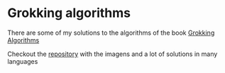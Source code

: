 # Grokking algorithms

There are some of my solutions to the algorithms of the book [Grokking Algorithms](https://www.manning.com/books/grokking-algorithms)

Checkout the [repository](https://github.com/egonSchiele/grokking_algorithms) with the imagens and a lot of solutions in many languages
